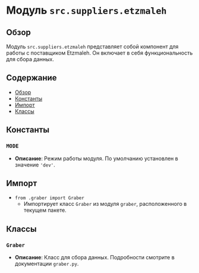 # Модуль `src.suppliers.etzmaleh`

## Обзор

Модуль `src.suppliers.etzmaleh` представляет собой компонент для работы с поставщиком Etzmaleh. Он включает в себя функциональность для сбора данных.

## Содержание

- [Обзор](#обзор)
- [Константы](#константы)
- [Импорт](#импорт)
- [Классы](#классы)

## Константы

### `MODE`

- **Описание**: Режим работы модуля. По умолчанию установлен в значение `'dev'`.

## Импорт

- `from .graber import Graber`
   - Импортирует класс `Graber` из модуля `graber`, расположенного в текущем пакете.

## Классы

### `Graber`

- **Описание**: Класс для сбора данных. Подробности смотрите в документации `graber.py`.